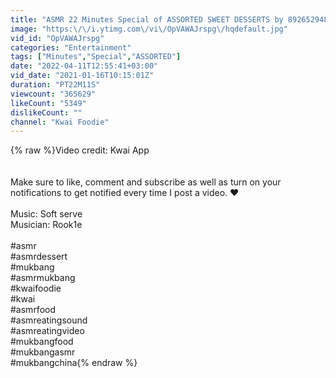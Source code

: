 ```yaml
---
title: "ASMR 22 Minutes Special of ASSORTED SWEET DESSERTS by 892652948 ( Mochi, lava cake) Mukbang"
image: "https:\/\/i.ytimg.com\/vi\/OpVAWAJrspg\/hqdefault.jpg"
vid_id: "OpVAWAJrspg"
categories: "Entertainment"
tags: ["Minutes","Special","ASSORTED"]
date: "2022-04-11T12:55:41+03:00"
vid_date: "2021-01-16T10:15:01Z"
duration: "PT22M11S"
viewcount: "365629"
likeCount: "5349"
dislikeCount: ""
channel: "Kwai Foodie"
---
```

{% raw %}Video credit: Kwai App <br /><br /><br />Make sure to like, comment and subscribe as well as turn on your notifications to get notified every time I post a video. ♥️<br /><br />Music: Soft serve<br />Musician: Rook1e<br /><br />#asmr <br />#asmrdessert <br />#mukbang <br />#asmrmukbang <br />#kwaifoodie<br />#kwai <br />#asmrfood <br />#asmreatingsound <br />#asmreatingvideo <br />#mukbangfood <br />#mukbangasmr<br />#mukbangchina{% endraw %}
